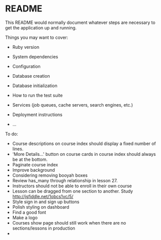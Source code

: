 # README

This README would normally document whatever steps are necessary to get the
application up and running.

Things you may want to cover:

* Ruby version

* System dependencies

* Configuration

* Database creation

* Database initialization

* How to run the test suite

* Services (job queues, cache servers, search engines, etc.)

* Deployment instructions

* ...


To do: 
- Course descriptions on course index should display a fixed number of lines.
- 'More Details...' button on course cards in course index should always be at the bottom.
- Paginate course index
- Improve background
- Considering removing booyah boxes
- Review has_many through relationship in lesson 27.
- Instructors should not be able to enroll in their own course
- Lesson can be dragged from one section to another. Study http://jsfiddle.net/1obcs1vc/5/
- Style sign in and sign up buttons
- Polish styling on dashboard
- Find a good font
- Make a logo
- Courses show page should still work when there are no sections/lessons in production
- 



